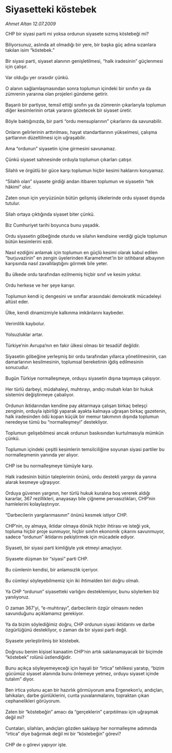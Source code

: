 # Siyasetteki köstebek

*Ahmet Altan 12.07.2009*

<div class="taraf_structure_2col_1zq">
<div class="margen_n">



 <p>CHP bir siyasi parti mi yoksa ordunun siyasete sızmış köstebeği mi? <br/><br/>Biliyorsunuz, aslında ait olmadığı bir yere, bir başka güç adına sızanlara takılan isim “köstebek.” <br/><br/>Bir siyasi parti, siyaset alanının genişletilmesi, “halk iradesinin” güçlenmesi için çalışır. <br/><br/>Var olduğu yer orasıdır çünkü. <br/><br/>O alanın sağlamlaşmasından sonra toplumun içindeki bir sınıfın ya da zümrenin yararına olan projeleri gündeme getirir. <br/><br/>Başarılı bir partiyse, temsil ettiği sınıfın ya da zümrenin çıkarlarıyla toplumun diğer kesimlerinin ortak yararını gözetecek bir siyaset üretir. <br/><br/>Böyle baktığınızda, bir parti “ordu mensuplarının” çıkarlarını da savunabilir. <br/><br/>Onların gelirlerinin arttırılması, hayat standartlarının yükselmesi, çalışma şartlarının düzeltilmesi için uğraşabilir. <br/><br/>Ama “ordunun” siyasetin içine girmesini savunamaz. <br/><br/>Çünkü siyaset sahnesinde orduyla toplumun çıkarları çatışır. <br/><br/>Silahlı ve örgütlü bir güce karşı toplumun hiçbir kesimi haklarını koruyamaz. <br/><br/>“Silahlı olan” siyasete girdiği andan itibaren toplumun ve siyasetin “tek hâkimi” olur. <br/><br/>Zaten onun için yeryüzünün bütün gelişmiş ülkelerinde ordu siyaset dışında tutulur. <br/><br/>Silah ortaya çıktığında siyaset biter çünkü. <br/><br/>Biz Cumhuriyet tarihi boyunca bunu yaşadık. <br/><br/>Ordu siyasetin göbeğinde oturdu ve silahın kendisine verdiği güçle toplumun bütün kesimlerini ezdi. <br/><br/>Nasıl ezdiğini anlamak için toplumun en güçlü kesimi olarak kabul edilen “burjuvazinin” en zengin üyelerinden Karamehmet’in bir istihbarat albayının karşısında nasıl zavallılaştığını görmek bile yeter. <br/><br/>Bu ülkede ordu tarafından ezilmemiş hiçbir sınıf ve kesim yoktur. <br/><br/>Ordu herkese ve her şeye karışır. <br/><br/>Toplumun kendi iç dengesini ve sınıflar arasındaki demokratik mücadeleyi altüst eder. <br/><br/>Ülke, kendi dinamizmiyle kalkınma imkânlarını kaybeder. <br/><br/>Verimlilik kaybolur. <br/><br/>Yolsuzluklar artar. <br/><br/>Türkiye’nin Avrupa’nın en fakir ülkesi olması bir tesadüf değildir. <br/><br/>Siyasetin göbeğine yerleşmiş bir ordu tarafından yıllarca yönetilmesinin, can damarlarının kesilmesinin, toplumsal bereketinin iğdiş edilmesinin sonucudur. <br/><br/>Bugün Türkiye normalleşmeye, orduyu siyasetin dışına taşımaya çalışıyor. <br/><br/>Her türlü darbeyi, müdahaleyi, muhtırayı, andıçı mubah kılan bir hukuk sistemini değiştirmeye çabalıyor. <br/><br/>Ordunun iktidarından kendine pay aktarmaya çalışan birkaç beleşçi zenginin, orduyla işbirliği yaparak ayakta kalmaya uğraşan birkaç gazetenin, halk iradesinden ödü kopan küçük bir memur takımının dışında toplumun neredeyse tümü bu “normalleşmeyi” destekliyor. <br/><br/>Toplumun gelişebilmesi ancak ordunun baskısından kurtulmasıyla mümkün çünkü. <br/><br/>Toplumun içindeki çeşitli kesimlerin temsilciliğine soyunan siyasi partiler bu normalleşmenin yanında yer alıyor. <br/><br/>CHP ise bu normalleşmeye tümüyle karşı. <br/><br/>Halk iradesinin bütün taleplerinin önünü, ordu destekli yargıyı da yanına alarak kesmeye uğraşıyor. <br/><br/>Orduya güvenen yargının, her türlü hukuk kuralına boş vererek aldığı kararlar, 367 rezillikleri, anayasayı bile çiğneme pervasızlıkları, CHP’nin hamlelerini kolaylaştırıyor. <br/><br/>“Darbecilerin yargılanmasının” önünü kesmek istiyor CHP. <br/><br/>CHP’nin, oy almaya, iktidar olmaya dönük hiçbir ihtirası ve isteği yok, topluma hiçbir proje sunmuyor, hiçbir sınıfın ekonomik çıkarını savunmuyor, sadece “ordunun” iktidarını pekiştirmek için mücadele ediyor. <br/><br/>Siyaseti, bir siyasi parti kimliğiyle yok etmeyi amaçlıyor. <br/><br/>Siyasete düşman bir “siyasi” parti CHP. <br/><br/>Bu cümlenin kendisi, bir anlamsızlık içeriyor. <br/><br/>Bu cümleyi söyleyebilmemiz için iki ihtimalden biri doğru olmalı. <br/><br/>Ya CHP “ordunun” siyasetteki varlığını desteklemiyor, bunu söylerken biz yanılıyoruz. <br/><br/>O zaman 367’yi, “e-muhtırayı”, darbecilerin özgür olmasını neden savunduğunu açıklamamız gerekiyor. <br/><br/>Ya da bizim söylediğimiz doğru, CHP ordunun siyasi iktidarını ve darbe özgürlüğünü destekliyor, o zaman da bir siyasi parti değil. <br/><br/>Siyasete yerleştirilmiş bir köstebek. <br/><br/>Doğrusu benim kişisel kanaatim CHP’nin artık saklanamayacak bir biçimde “köstebek” rolünü üstlendiğidir. <br/><br/>Bunu açıkça söyleyemeyeceği için hayali bir “irtica” tehlikesi yaratıp, “bizim gücümüz siyaset alanında bunu önlemeye yetmez, orduyu siyaset içinde tutalım” diyor. <br/><br/>Ben irtica yolunu açan bir hazırlık görmüyorum ama Ergenekon’u, andıçları, lahikaları, darbe günlüklerini, cunta yuvalanmalarını, topraktan çıkan cephanelikleri görüyorum. <br/><br/>Zaten bir “köstebeğin” amacı da “gerçeklerin” çarpıtılması için uğraşmak değil mi? <br/><br/>Cuntaları, silahları, andıçları gözden saklayıp her normalleşme adımında “irtica” diye bağırmak değil mi bir “köstebeğin” görevi? <br/><br/>CHP de o görevi yapıyor işte.</p>
<br/>
<br/>
<br/>



<br/>


<div id="taraf_not">
</div>

</div>


</div>

